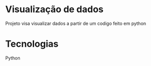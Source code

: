 # Visualização de dados

Projeto visa visualizar dados a partir de um codigo feito em python

# Tecnologias

Python
